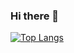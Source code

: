 ### Hi there 👋

[![Top Langs](https://github-readme-stats.vercel.app/api/top-langs/?username=VOWAC&theme=dracula
)](https://github.com/anuraghazra/github-readme-stats)



<!--
**VOWAC/VOWAC** is a ✨ _special_ ✨ repository because its `README.md` (this file) appears on your GitHub profile.

Here are some ideas to get you started:

- 🔭 I’m currently working on ...
- 🌱 I’m currently learning ...
- 👯 I’m looking to collaborate on ...
- 🤔 I’m looking for help with ...
- 💬 Ask me about ...
- 📫 How to reach me: ...
- 😄 Pronouns: ...
- ⚡ Fun fact: ...
-->
